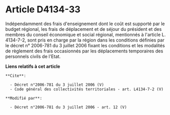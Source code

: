 # Article D4134-33

Indépendamment des frais d'enseignement dont le coût est supporté par le budget régional, les frais de déplacement et de
séjour du président et des membres du conseil économique et social régional, mentionnés à l'article L. 4134-7-2, sont pris en
charge par la région dans les conditions définies par le décret n° 2006-781 du 3 juillet 2006 fixant les conditions et les
modalités de règlement des frais occasionnés par les déplacements temporaires des personnels civils de l'Etat.

**Liens relatifs à cet article**

	**Cite**:

	  - Décret n°2006-781 du 3 juillet 2006 (V)
	  - Code général des collectivités territoriales - art. L4134-7-2 (V)

	**Modifié par**:

	  - Décret n°2006-781 du 3 juillet 2006 - art. 12 (V)
